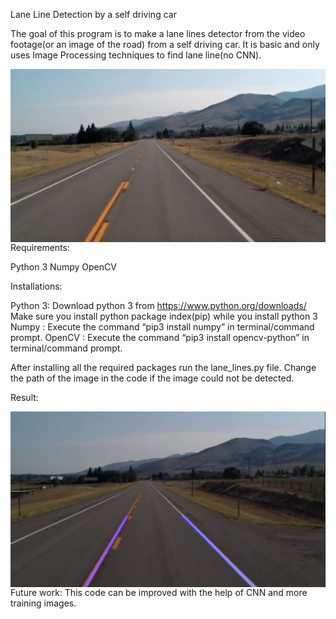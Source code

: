 Lane Line Detection by a self driving car

The goal of this program is to make a lane lines detector from the video footage(or an image of the road) from a self driving car. It is basic and only uses Image Processing techniques to find lane line(no CNN).


<img src="test_image.jpg"
     alt="test_image"
     style="float: left; margin-right: 10px;" />

     
     
Requirements:

Python 3
Numpy
OpenCV



Installations:

Python 3: Download python 3 from https://www.python.org/downloads/
Make sure you install python package index(pip) while you install python 3
Numpy : Execute the command “pip3 install numpy” in terminal/command prompt.
OpenCV : Execute the command “pip3 install opencv-python” in terminal/command prompt.

After installing all the required packages run the lane_lines.py file.
Change the path of the image in the code if the image could not be detected.

Result:


<img src="result.jpg"
     alt="result"
     style="float: left; margin-right: 10px;" />
     
Future work:
     This code can be improved with the help of CNN and more training images.

